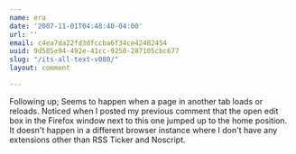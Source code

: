 ```yaml
---
name: era
date: '2007-11-01T04:48:40-04:00'
url: ''
email: c4ea7da22fd3dfccba6f34ce42482454
uuid: 9d585e94-492e-41cc-9250-287105cbc677
slug: "/its-all-text-v080/"
layout: comment

---
```


Following up; Seems to happen when a page in another tab loads or reloads.  Noticed when I posted my previous comment that the open edit box in the Firefox window next to this one jumped up to the home position.  It doesn't happen in a different browser instance where I don't have any extensions other than RSS Ticker and Noscript.
